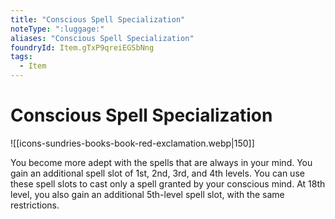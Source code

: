 ```yaml
---
title: "Conscious Spell Specialization"
noteType: ":luggage:"
aliases: "Conscious Spell Specialization"
foundryId: Item.gTxP9qreiEGSbNng
tags:
  - Item
---
```


# Conscious Spell Specialization
![[icons-sundries-books-book-red-exclamation.webp|150]]

You become more adept with the spells that are always in your mind. You gain an additional spell slot of 1st, 2nd, 3rd, and 4th levels. You can use these spell slots to cast only a spell granted by your conscious mind. At 18th level, you also gain an additional 5th-level spell slot, with the same restrictions.
